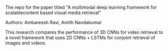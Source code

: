 The repo for the paper titled "A multimodal deep learning framework for scalablecontent based visual media retrieval"

Authors: Ambareesh Ravi, Amith Nandakumar

This research compares the performance of 3D CNNs for video retrieval to a novel framework that uses 2D CNNs + LSTMs for conjoint retrieval of images and videos.
